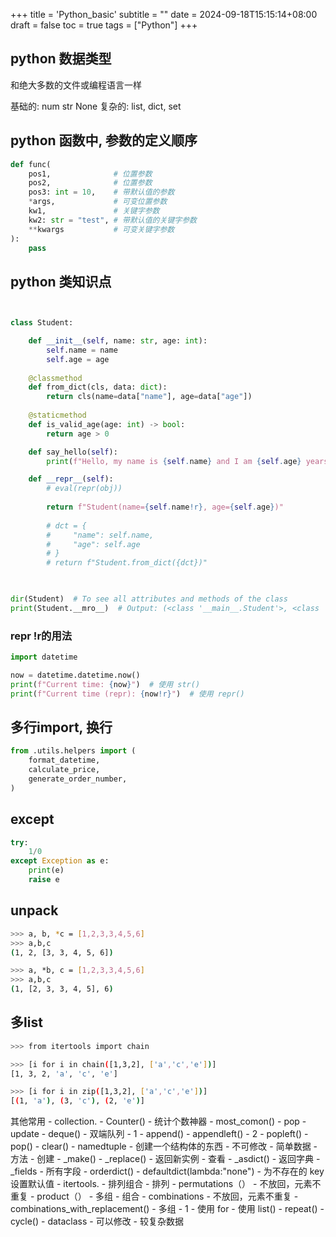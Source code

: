 +++
title = 'Python_basic'
subtitle = ""
date = 2024-09-18T15:15:14+08:00
draft = false
toc = true
tags = ["Python"]
+++
## python 数据类型

和绝大多数的文件或编程语言一样

基础的: num str None
复杂的: list, dict, set

## python 函数中, 参数的定义顺序

```python
def func(
    pos1,              # 位置参数
    pos2,              # 位置参数
    pos3: int = 10,    # 带默认值的参数
    *args,             # 可变位置参数
    kw1,               # 关键字参数
    kw2: str = "test", # 带默认值的关键字参数
    **kwargs           # 可变关键字参数
):
    pass

```

## python 类知识点

```python


class Student:

    def __init__(self, name: str, age: int):
        self.name = name
        self.age = age
        
    @classmethod
    def from_dict(cls, data: dict):
        return cls(name=data["name"], age=data["age"])
    
    @staticmethod
    def is_valid_age(age: int) -> bool:
        return age > 0

    def say_hello(self):
        print(f"Hello, my name is {self.name} and I am {self.age} years old.")

    def __repr__(self):
        # eval(repr(obj))
        
        return f"Student(name={self.name!r}, age={self.age})"
        
        # dct = {
        #     "name": self.name,
        #     "age": self.age
        # }
        # return f"Student.from_dict({dct})"
    


dir(Student)  # To see all attributes and methods of the class
print(Student.__mro__)  # Output: (<class '__main__.Student'>, <class 'object'>)

```

### repr !r的用法

```python
import datetime

now = datetime.datetime.now()
print(f"Current time: {now}")  # 使用 str()
print(f"Current time (repr): {now!r}")  # 使用 repr()

```

## 多行import,  换行

```python
from .utils.helpers import (
    format_datetime,
    calculate_price,
    generate_order_number,
)
```


## except

```python
try:
    1/0
except Exception as e:
    print(e)
    raise e

```

## unpack

```bash
>>> a, b, *c = [1,2,3,3,4,5,6]
>>> a,b,c
(1, 2, [3, 3, 4, 5, 6])

>>> a, *b, c = [1,2,3,3,4,5,6]
>>> a,b,c
(1, [2, 3, 3, 4, 5], 6)
```

## 多list

```bash
>>> from itertools import chain

>>> [i for i in chain([1,3,2], ['a','c','e'])]
[1, 3, 2, 'a', 'c', 'e']

>>> [i for i in zip([1,3,2], ['a','c','e'])]
[(1, 'a'), (3, 'c'), (2, 'e')]
```

其他常用
            -   collection.
                -   Counter()
                    -   统计个数神器
                    -   most_comon()
                    -   pop
                    -   update
                -   deque()
                    -   双端队列
                    -   1
                        -   append()
                        -   appendleft()
                    -   2
                        -   popleft()
                        -   pop()
                    -   clear()
                -   namedtuple
                    -   创建一个结构体的东西
                    -   不可修改
                    -   简单数据
                    -   方法
                        -   创建
                            -   \_make()
                            -   \_replace()
                                -   返回新实例
                        -   查看
                            -   \_asdict()
                                -   返回字典
                            -   \_fields
                                -   所有字段
                -   orderdict()
                -   defaultdict(lambda:"none")
                    -   为不存在的 key 设置默认值
            -   itertools.
                -   排列组合
                    -   排列
                        -   permutations（）
                            -   不放回，元素不重复
                        -   product（）
                            -   多组
                    -   组合
                        -   combinations
                            -   不放回，元素不重复
                        -   combinations_with_replacement()
                            -   多组
                    -   1
                        -   使用 for
                        -   使用 list()
                -   repeat()
                -   cycle()
            -   dataclass
                -   可以修改
                -   较复杂数据
